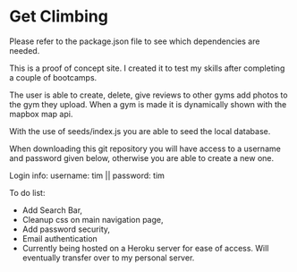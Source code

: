 # Get Climbing

Please refer to the package.json file to see which dependencies are needed.

This is a proof of concept site. I created it to test my skills after completing a couple of bootcamps. 

The user is able to create, delete, give reviews to other gyms add photos to the gym they upload. When a gym is made it is dynamically shown with the mapbox map api.

With the use of seeds/index.js you are able to seed the local database.

When downloading this git repository you will have access to a username and password given below, otherwise you are able to create a new one.

Login info: username: tim  || password: tim

To do list:
 - Add Search Bar, 
 - Cleanup css on main navigation page, 
 - Add password security, 
 - Email authentication
 - Currently being hosted on a Heroku server for ease of access. Will eventually transfer over to my personal server.

